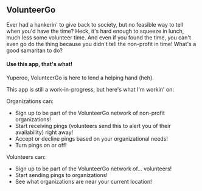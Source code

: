 ## VolunteerGo
Ever had a hankerin' to give back to society, but no feasible way to tell when you'd have the time? Heck, it's hard enough to squeeze in lunch, much less some volunteer time. And even if you found the time, you can't even go do the thing because you didn't tell the non-profit in time! What's a good samaritan to do?

#### Use this app, that's what!
Yuperoo, VolunteerGo is here to lend a helping hand (heh).

This app is still a work-in-progress, but here's what I'm workin' on:

Organizations can:
- Sign up to be part of the VolunteerGo network of non-profit organizations!
- Start receiving pings (volunteers send this to alert you of their availability) right away!
- Accept or decline pings based on your organizational needs!
- Turn pings on or off!

Volunteers can:
- Sign up to be part of the VolunteerGo network of... volunteers!
- Start sending pings to organizations!
- See what organizations are near your current location!

